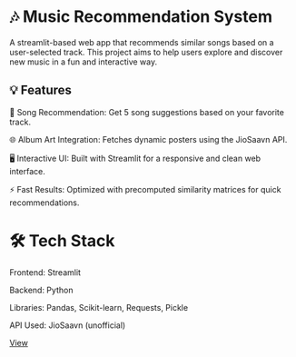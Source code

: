 # 🎶 Music Recommendation System
A streamlit-based web app that recommends similar songs based on a user-selected track. This project aims to help users explore and discover new music in a fun and interactive way.

## 💡 Features

🎵 Song Recommendation: Get 5 song suggestions based on your favorite track.

🌐 Album Art Integration: Fetches dynamic posters using the JioSaavn API.

🖥️ Interactive UI: Built with Streamlit for a responsive and clean web interface.

⚡ Fast Results: Optimized with precomputed similarity matrices for quick recommendations.

# 🛠️ Tech Stack

Frontend: Streamlit

Backend: Python

Libraries: Pandas, Scikit-learn, Requests, Pickle

API Used: JioSaavn (unofficial)

<a href="https://github.com/Sathwikagummella/Music-Recommendation-App/blob/main/MRS.pdf">View</a>



